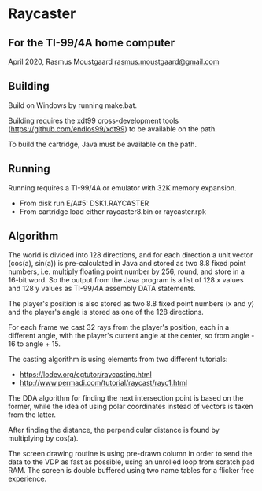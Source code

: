 # Raycaster
## For the TI-99/4A home computer

April 2020, Rasmus Moustgaard <rasmus.moustgaard@gmail.com>

## Building

Build on Windows by running make.bat.

Building requires the xdt99 cross-development tools (https://github.com/endlos99/xdt99) to be available on the path.

To build the cartridge, Java must be available on the path.

## Running

Running requires a TI-99/4A or emulator with 32K memory expansion.

* From disk run E/A#5: DSK1.RAYCASTER
* From cartridge load either raycaster8.bin or raycaster.rpk

## Algorithm

The world is divided into 128 directions, and for each direction a unit vector (cos(a), sin(a)) is pre-calculated in Java and stored as two 8.8 fixed point numbers, i.e. multiply floating point number by 256, round, and store in a 16-bit word. So the output from the Java program is a list of 128 x values and 128 y values as TI-99/4A assembly DATA statements.

The player's position is also stored as two 8.8 fixed point numbers (x and y) and the player's angle is stored as one of the 128 directions.

For each frame we cast 32 rays from the player's position, each in a different angle, with the player's current angle at the center, so from angle - 16 to angle + 15.

The casting algorithm is using elements from two different tutorials:

* https://lodev.org/cgtutor/raycasting.html
* http://www.permadi.com/tutorial/raycast/rayc1.html

The DDA algorithm for finding the next intersection point is based on the former, while the idea of using polar coordinates instead of vectors is taken from the latter. 

After finding the distance, the perpendicular distance is found by multiplying by cos(a).

The screen drawing routine is using pre-drawn column in order to send the data to the VDP as fast as possible, using an unrolled loop from scratch pad RAM. The screen is double buffered using two name tables for a flicker free experience.
